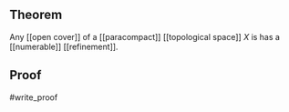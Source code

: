 ## Theorem
Any [[open cover]] of a [[paracompact]] [[topological space]] $X$ is has a [[numerable]] [[refinement]]. 
## Proof
#write_proof 